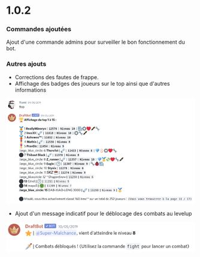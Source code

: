 # 1.0.2

### Commandes ajoutées

 Ajout d'une commande admins pour surveiller le bon fonctionnement du bot. 

### Autres ajouts 

* Corrections des fautes de frappe. 
* Affichage des badges des joueurs sur le top ainsi que d'autres informations 

![Notez la sublime pr&#xE9;sence d&apos;un &#xE9;moji supprim&#xE9; par discord :facepalm:](.gitbook/assets/image%20%28116%29.png)

* Ajout d'un message indicatif pour le déblocage des combats au levelup

![Incroyable ! La chance !](.gitbook/assets/image%20%28117%29.png)



